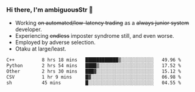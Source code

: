 ### Hi there, I'm ambiguou~~s~~Str 👋

<!--
**ambiguoustexture/ambiguoustexture** is a ✨ _special_ ✨ repository because its `README.md` (this file) appears on your GitHub profile.

Here are some ideas to get you started:
-->
- Working ~~on automated/low-latency trading~~ as a ~~always junior system~~ developer.
- Experiencing ~~endless~~ imposter syndrome still, and even worse.
- Employed by adverse selection.
- Otaku at large/least.

<!--START_SECTION:waka-->

```txt
C++          8 hrs 18 mins   ████████████▒░░░░░░░░░░░░   49.96 %
Python       2 hrs 54 mins   ████▒░░░░░░░░░░░░░░░░░░░░   17.52 %
Other        2 hrs 30 mins   ███▓░░░░░░░░░░░░░░░░░░░░░   15.12 %
CSV          1 hr 9 mins     █▓░░░░░░░░░░░░░░░░░░░░░░░   06.98 %
sh           45 mins         █░░░░░░░░░░░░░░░░░░░░░░░░   04.55 %
```

<!--END_SECTION:waka-->

